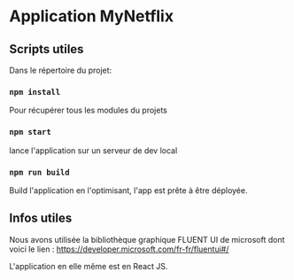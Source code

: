 # Application MyNetflix

## Scripts utiles

Dans le répertoire du projet:

### `npm install`

Pour récupérer tous les modules du projets

### `npm start`

lance l'application sur un serveur de dev local

### `npm run build`

Build l'application en l'optimisant, l'app est prête à être déployée.

## Infos utiles

Nous avons utilisée la bibliothèque graphique FLUENT UI de microsoft dont voici le lien : https://developer.microsoft.com/fr-fr/fluentui#/

L'application en elle même est en React JS.
